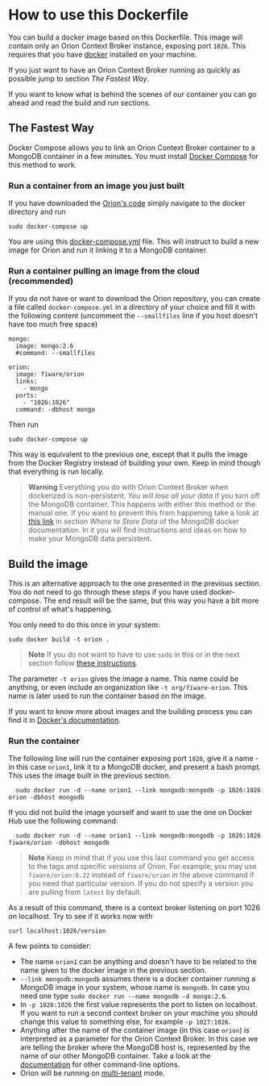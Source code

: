 
# How to use this Dockerfile

You can build a docker image based on this Dockerfile. This image will contain only an Orion Context Broker instance, exposing port `1026`. This requires that you have [docker](https://docs.docker.com/installation/) installed on your machine.

If you just want to have an Orion Context Broker running as quickly as possible jump to section *The Fastest Way*.

If you want to know what is behind the scenes of our container you can go ahead and read the build and run sections.

## The Fastest Way

Docker Compose allows you to link an Orion Context Broker container to a MongoDB container in a few minutes. You must install [Docker Compose](https://docs.docker.com/compose/install/) for this method to work.

### Run a container from an image you just built

If you have downloaded the [Orion's code](https://github.com/telefonicaid/fiware-orion/) simply navigate to the docker directory and run

	sudo docker-compose up

You are using this [docker-compose.yml](docker-compose.yml) file. This will instruct to build a new image for Orion and run it linking it to a MongoDB container.

### Run a container pulling an image from the cloud (recommended)

If you do not have or want to download the Orion repository, you can create a file called `docker-compose.yml` in a directory of your choice and fill it with the following content (uncomment the `--smallfiles` line if you host doesn't have too much free space)

	mongo:
	  image: mongo:2.6
      #command: --smallfiles

	orion:
	  image: fiware/orion
	  links:
	    - mongo
	  ports:
	    - "1026:1026"
	  command: -dbhost mongo

Then run

	sudo docker-compose up

This way is equivalent to the previous one, except that it pulls the image from the Docker Registry instead of building your own. Keep in mind though that everything is run locally. 

> **Warning**
> Everything you do with Orion Context Broker when dockerized is non-persistent. *You will lose all your data* if you turn off the MongoDB container. This happens with either this method or the manual one.
> If you want to prevent this from happening take a look at [this link](https://registry.hub.docker.com/_/mongo/) in section *Where to Store Data* of the MongoDB docker documentation. In it you will find instructions and ideas on how to make your MongoDB data persistent.

## Build the image

This is an alternative approach to the one presented in the previous section. You do not need to go through these steps if you have used docker-compose. The end result will be the same, but this way you have a bit more of control of what's happening.

You only need to do this once in your system:

	sudo docker build -t orion .

> **Note**
> If you do not want to have to use `sudo` in this or in the next section follow [these instructions](http://askubuntu.com/questions/477551/how-can-i-use-docker-without-sudo).


The parameter `-t orion` gives the image a name. This name could be anything, or even include an organization like `-t org/fiware-orion`. This name is later used to run the container based on the image.

If you want to know more about images and the building process you can find it in [Docker's documentation](https://docs.docker.com/userguide/dockerimages/).
    
### Run the container

The following line will run the container exposing port `1026`, give it a name -in this case `orion1`, link it to a MongoDB docker, and present a bash prompt. This uses the image built in the previous section.

	  sudo docker run -d --name orion1 --link mongodb:mongodb -p 1026:1026 orion -dbhost mongodb

If you did not build the image yourself and want to use the one on Docker Hub use the following command:

	  sudo docker run -d --name orion1 --link mongodb:mongodb -p 1026:1026 fiware/orion -dbhost mongodb

> **Note**
> Keep in mind that if you use this last command you get access to the tags and specific versions of Orion. For example, you may use `fiware/orion:0.22` instead of `fiware/orion` in the above command if you need that particular version. If you do not specify a version you are pulling from `latest` by default.

As a result of this command, there is a context broker listening on port 1026 on localhost. Try to see if it works now with

	curl localhost:1026/version



A few points to consider:

* The name `orion1` can be anything and doesn't have to be related to the name given to the docker image in the previous section.
* `--link mongodb:mongodb` assumes there is a docker container running a MongoDB image in your system,
whose name is `mongodb`. In case you need one type `sudo docker run --name mongodb -d mongo:2.6`.
* In `-p 1026:1026` the first value represents the port to listen on localhost. If you want to run a second context broker
on your machine you should change this value to something else, for example `-p 1027:1026`.
* Anything after the name of the container image (in this case `orion`) is interpreted as a parameter for the Orion Context Broker. In this case we are telling the broker where the MongoDB host is, represented by the name of our other MongoDB container. Take a look at the [documentation](https://github.com/telefonicaid/fiware-orion) for other command-line options.
* Orion will be running on [multi-tenant](http://fiware-orion.readthedocs.org/en/develop/user/multitenancy/index.html) mode.
